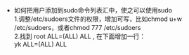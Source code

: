 - 如何把用户添加到sudo命令列表汇中，使之可以使用sudo  
	1.调整/etc/sudoers文件的权限，增加可写，比如chmod u+w /etc/sudoers，或者chmod 777 /etc/sudoers  
	2.找到	root    ALL=(ALL)       ALL , 在下面增加一行：  
		yk      ALL=(ALL)       ALL  
